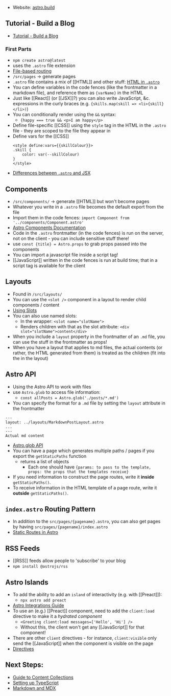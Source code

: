 - Website: [astro.build](https://astro.build/)

## Tutorial - Build a Blog
- [Tutorial - Build a Blog](https://docs.astro.build/en/tutorial/0-introduction/)

### First Parts
- `npm create astro@latest`
- uses the `.astro` file extension
- [File-based routing](https://docs.astro.build/en/core-concepts/astro-pages/#file-based-routing)
- `/src/pages` -> generate pages
- `.astro` file contains a mix of [[HTML]] and other stuff: [HTML in `.astro`](https://docs.astro.build/en/core-concepts/astro-pages/#astro-pages)
- You can define variables in the code fences (like the frontmatter in a markdown file), and reference them as `{varName}` in the HTML
- Just like [[React]] (or [[JSX]]?) you can also write JavaScript, &c. expressions in the curly braces (e.g. `{skills.map(skill => <li>{skill}</li>)`)
- You can conditionally render using the `&&` syntax:
	- `{happy === true && <p>I am happy</p>`
 - Define file-specific [[CSS]] using the `style` tag in the HTML in the `.astro` file - they are scoped to the file they appear in
 - Define vars for the [[CSS]] 
   ```
   <style define:vars={{skillColour}}>
   .skill {
	   color: var(--skillColour)
   }
   </style>
   ```
- [Differences between `.astro` and JSX](https://docs.astro.build/en/core-concepts/astro-syntax/#differences-between-astro-and-jsx)

## Components
- `/src/components/` -> generate [[HTML]] but won't become pages
- Whatever you write in a `.astro` file becomes the default export from the file
- Import them in the code fences: `import Component from '../components/Component.astro'`
- [Astro Components Documentation](https://docs.astro.build/en/core-concepts/astro-components/#component-structure)
- Code in the `.astro` frontmatter (in the code fences) is run on the server, not on the client - you can include sensitive stuff there!
- use `const {title} = Astro.props` to grab props passed into the components
- You can import a javascript file inside a script tag!
- [[JavaScript]] written in the code fences is run at build time; that in a script tag is available for the client

## Layouts
- Found in `/src/layouts/`
- You can use the `<slot />` component in a layout to render child components / content
- [Using Slots](https://docs.astro.build/en/core-concepts/astro-components/#slots)
- You can also use named slots:
	- In the wrapper: `<slot name="slotName">`
	- Renders children with that as the slot attribute: `<div slot="slotName">content</div>`
- When you include a `layout` property in the frontmatter of an `.md` file, you can use the stuff in the frontmatter as props!
- When you have a layout that applies to md files, the actual contents (or rather, the HTML generated from them) is treated as the children (fit into the <slots /> in the layout)

## Astro API
- Using the Astro API to work with files
- use `Astro.glob` to access file information:
	- `const allPosts = Astro.glob('./posts/*.md')`
- You can specify the format for a `.md` file by setting the `layout` attribute in the frontmatter
```
---
layout: ../layouts/MarkdownPostLayout.astro
...
---
Actual md content
```
- [Astro.glob API](https://docs.astro.build/en/reference/api-reference/#astroglob)
- You can have a page which generates multiple paths / pages if you export the `getStaticPaths` function
	- returns a list of objects
		- Each one should have `{params: to pass to the template, props: the props that the templates receive}`
- If you need information to construct the page routes, write it **inside** `getStaticPaths()`.
- To receive information in the HTML template of a page route, write it **outside** `getStaticPaths()`.

## `index.astro` Routing Pattern
- In addition to the `src/pages/{pagename}.astro`, you can also get pages by having `src/pages/{pagename}/index.astro`
- [Static Routes in Astro](https://docs.astro.build/en/core-concepts/routing/#static-routes)

## RSS Feeds
- [[RSS]] feeds allow people to 'subscribe' to your blog
- `npm install @astrojs/rss`

## Astro Islands
- To add the ability to add an `island` of interactivity (e.g. with [[Preact]]): 
	- `npx astro add preact`
 - [Astro Integrations Guide](https://docs.astro.build/en/guides/integrations-guide/)
- To use an (e.g.) [[Preact]] component, need to add the `client:load` directive to make it a *hydrated component*
	- `<Greeting client:load messages=['Hello', 'Hi'] />`
	- Without this, the client won't get any [[JavaScript]] for that component!
- There are other `client` directives - for instance, `client:visible` only send the [[JavaScript]] when the component is visible on the page
- [Directives](https://docs.astro.build/en/reference/directives-reference/#client-directives)

## Next Steps:
- [Guide to Content Collections](https://docs.astro.build/en/guides/content-collections/#migrating-from-file-based-routing)
- [Setting up TypeScript](https://docs.astro.build/en/guides/content-collections/#setting-up-typescript)
- [Markdown and MDX](https://docs.astro.build/en/guides/markdown-content/)
